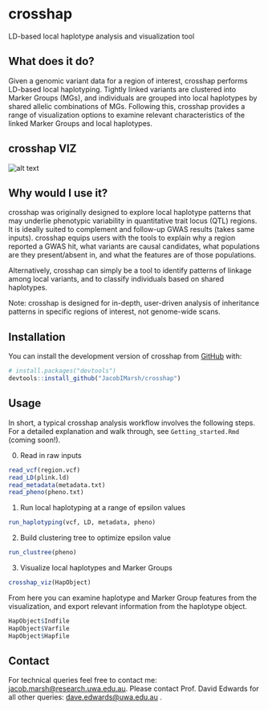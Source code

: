 
<!-- README.md is generated from README.Rmd. Please edit that file -->

# crosshap

<!-- badges: start -->
<!-- badges: end -->

LD-based local haplotype analysis and visualization tool

## What does it do?

Given a genomic variant data for a region of interest, crosshap performs
LD-based local haplotyping. Tightly linked variants are clustered into
Marker Groups (MGs), and individuals are grouped into local haplotypes
by shared allelic combinations of MGs. Following this, crosshap provides
a range of visualization options to examine relevant characteristics of
the linked Marker Groups and local haplotypes.

## crosshap VIZ

![alt
text](https://github.com/JacobIMarsh/crosshap/blob/main/images/crosshap_jpg.jpg?raw=true)

## Why would I use it?

crosshap was originally designed to explore local haplotype patterns
that may underlie phenotypic variability in quantitative trait locus
(QTL) regions. It is ideally suited to complement and follow-up GWAS
results (takes same inputs). crosshap equips users with the tools to
explain why a region reported a GWAS hit, what variants are causal
candidates, what populations are they present/absent in, and what the
features are of those populations.

Alternatively, crosshap can simply be a tool to identify patterns of
linkage among local variants, and to classify individuals based on
shared haplotypes.

Note: crosshap is designed for in-depth, user-driven analysis of
inheritance patterns in specific regions of interest, not genome-wide
scans.

## Installation

You can install the development version of crosshap from
[GitHub](https://github.com/) with:

``` r
# install.packages("devtools")
devtools::install_github("JacobIMarsh/crosshap")
```

## Usage

In short, a typical crosshap analysis workflow involves the following
steps. For a detailed explanation and walk through, see
`Getting_started.Rmd` (coming soon!).

0.  Read in raw inputs

``` r
read_vcf(region.vcf)
read_LD(plink.ld)
read_metadata(metadata.txt)
read_pheno(pheno.txt)
```

1.  Run local haplotyping at a range of epsilon values

``` r
run_haplotyping(vcf, LD, metadata, pheno)
```

2.  Build clustering tree to optimize epsilon value

``` r
run_clustree(pheno)
```

3.  Visualize local haplotypes and Marker Groups

``` r
crosshap_viz(HapObject)
```

From here you can examine haplotype and Marker Group features from the
visualization, and export relevant information from the haplotype
object.

``` r
HapObject$Indfile
HapObject$Varfile
HapObject$Hapfile
```

## Contact

For technical queries feel free to contact me:
<jacob.marsh@research.uwa.edu.au>. Please contact Prof. David Edwards
for all other queries: <dave.edwards@uwa.edu.au> .
